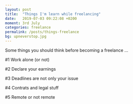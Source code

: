 ```yaml
---
layout: post
title:  "Things I'm learn while freelancing"
date:   2019-07-03 09:22:08 +0200
moment: 3rd July
categories: freelance
permalink: /posts/things-freelance
bg: upneverstop.jpg
---
```


Some things you should think before becoming a freelance ...

#1 Work alone (or not)

#2 Declare your earnings

#3 Deadlines are not only your issue

#4 Contrats and legal stuff

#5 Remote or not remote

